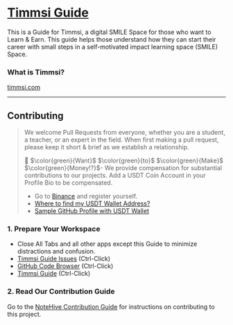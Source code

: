 # [Timmsi Guide](https://guide.timmsi.com)
This is a Guide for Timmsi, a digital SMILE Space for those who want to Learn & Earn. This guide helps those understand how they can start their career with small steps in a self-motivated impact learning space (SMILE) Space.

### What is Timmsi?


[timmsi.com](https://timmsi.com)
___

## Contributing
> We welcome Pull Requests from everyone, whether you are a student, a teacher, or an expert in the field. When first making a pull request, please keep it short &amp; brief as we establish a relationship. 
>
> :money_mouth_face: $\color{green}{Want}$ $\color{green}{to}$ $\color{green}{Make}$ $\color{green}{Money!?}$- We provide compensation for substantial contributions to our projects. Add a USDT Coin Account in your Profile Bio to be compensated. 
> - Go to [Binance](https://accounts.binance.com/en/register) and register yourself.
> - [Where to find my USDT Wallet Address?](https://www.followchain.org/binance-wallet-address) 
> - [Sample GitHub Profile with USDT Wallet](https://github.com/yennefer-m)

### 1. Prepare Your Workspace
- Close All Tabs and all other apps except this Guide to minimize distractions and confusion.
- [Timmsi Guide Issues](https://github.com/Note-Hive/Timmsi-Guide/issues) (Ctrl-Click)
- [GitHub Code Browser](https://github.com/NoteHive/Timmsi-Guide/tree/gh-pages) (Ctrl-Click)
- [Timmsi Guide](https://guide.timmsi.com) (Ctrl-Click)

### 2. **Read Our Contribution Guide**
Go to the [NoteHive Contribution Guide](https://github.com/NoteHive/Overview) for instructions on contributing to this project.
